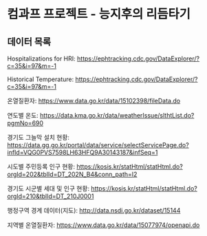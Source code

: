 # 컴과프 프로젝트 - 능지후의 리듬타기
## 데이터 목록
Hospitalizations for HRI: https://ephtracking.cdc.gov/DataExplorer/?c=35&i=97&m=-1

Historical Temperature: https://ephtracking.cdc.gov/DataExplorer/?c=35&i=97&m=-1

온열질환자: https://www.data.go.kr/data/15102398/fileData.do

연도별 온도: https://data.kma.go.kr/data/weatherIssue/slthtList.do?pgmNo=690

경기도 그늘막 설치 현황: https://data.gg.go.kr/portal/data/service/selectServicePage.do?infId=VQG0PVS7598LH63HFQ9A30143187&infSeq=1

시도별 주민등록 인구 현황: https://kosis.kr/statHtml/statHtml.do?orgId=202&tblId=DT_202N_B4&conn_path=I2

경기도 시군별 세대 및 인구 현황: https://kosis.kr/statHtml/statHtml.do?orgId=210&tblId=DT_210J0001

행정구역 경계 데이터(지도): http://data.nsdi.go.kr/dataset/15144

지역별 온열질환자: https://www.data.go.kr/data/15077974/openapi.do

